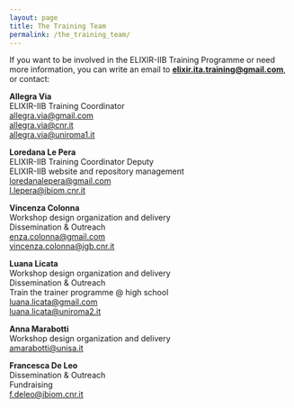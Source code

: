 ```yaml
---
layout: page
title: The Training Team
permalink: /the_training_team/
---
```


If you want to be involved in the ELIXIR-IIB Training Programme or need more information, you can write an email to **<elixir.ita.training@gmail.com>**, or contact:

**Allegra Via**<br>
ELIXIR-IIB Training Coordinator<br>
<allegra.via@gmail.com><br>
<allegra.via@cnr.it><br>
<allegra.via@uniroma1.it>

**Loredana Le Pera**<br>
ELIXIR-IIB Training Coordinator Deputy<br>
ELIXIR-IIB website and repository management<br>
<loredanalepera@gmail.com><br>
<l.lepera@ibiom.cnr.it>

**Vincenza Colonna**<br>
Workshop design organization and delivery <br>
Dissemination & Outreach <br>
<enza.colonna@gmail.com><br>
<vincenza.colonna@igb.cnr.it>

**Luana Licata**<br>
Workshop design organization and delivery<br>
Dissemination & Outreach <br>
Train the trainer programme @ high school<br>
<luana.licata@gmail.com><br>
<luana.licata@uniroma2.it>

**Anna Marabotti**<br>
Workshop design organization and delivery<br>
<amarabotti@unisa.it>

**Francesca De Leo**<br>
Dissemination & Outreach<br>
Fundraising<br>
<f.deleo@ibiom.cnr.it>
